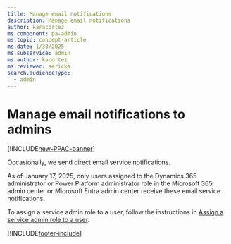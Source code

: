 ```yaml
---
title: Manage email notifications 
description: Manage email notifications
author: karacortez
ms.component: pa-admin
ms.topic: concept-article
ms.date: 1/30/2025
ms.subservice: admin
ms.author: kacortez
ms.reviewer: sericks
search.audienceType: 
  - admin
---
```

# Manage email notifications to admins

[!INCLUDE[new-PPAC-banner](~/includes/new-PPAC-banner.md)]

Occasionally, we send direct email service notifications. 

As of January 17, 2025, only users assigned to the Dynamics 365 administrator or Power Platform administrator role in the Microsoft 365 admin center or Microsoft Entra admin center receive these email service notifications. 

To assign a service admin role to a user, follow the instructions in [Assign a service admin role to a user](use-service-admin-role-manage-tenant.md#assign-a-service-admin-role-to-a-user).


[!INCLUDE[footer-include](../includes/footer-banner.md)]
